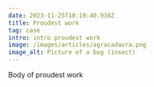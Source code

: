 ```yaml
---
date: 2023-11-25T18:19:40.938Z
title: Proudest work
tag: case
intro: intro proudest work
image: /images/articles/agracadavra.png
image_alt: Picture of a bug (insect)
---
```

Body of proudest work

